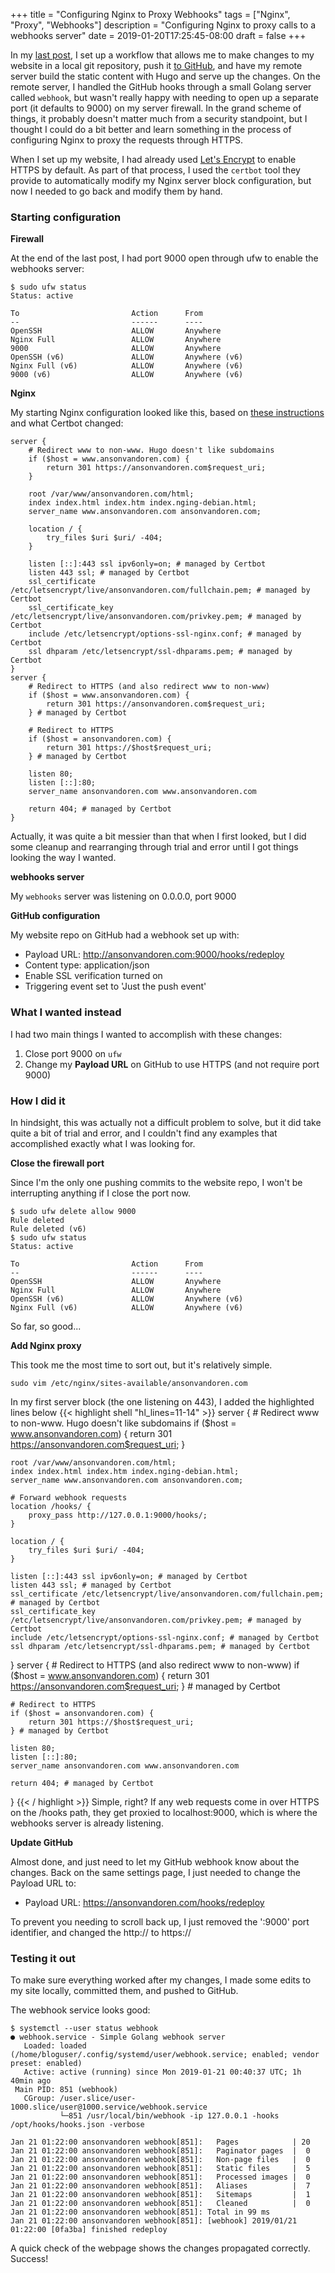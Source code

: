 +++
title = "Configuring Nginx to Proxy Webhooks"
tags = ["Nginx", "Proxy", "Webhooks"]
description = "Configuring Nginx to proxy calls to a webhooks server"
date = 2019-01-20T17:25:45-08:00
draft = false
+++

In my [last post](/posts/deploy-hugo-from-github/), I set up a workflow that allows me to make changes to my website in a local git repository, push it [to GitHub](https://github.com/anson-vandoren/ansonvandoren.com.git), and have my remote server build the static content with Hugo and serve up the changes. On the remote server, I handled the GitHub hooks through a small Golang server called `webhook`, but wasn't really happy with needing to open up a separate port (it defaults to 9000) on my server firewall. In the grand scheme of things, it probably doesn't matter much from a security standpoint, but I thought I could do a bit better and learn something in the process of configuring Nginx to proxy the requests through HTTPS.

When I set up my website, I had already used [Let's Encrypt](https://letsencrypt.org/) to enable HTTPS by default. As part of that process, I used the `certbot` tool they provide to automatically modify my Nginx server block configuration, but now I needed to go back and modify them by hand.

### Starting configuration

**Firewall**

At the end of the last post, I had port 9000 open through ufw to enable the webhooks server:
```shell
$ sudo ufw status
Status: active

To                         Action      From
--                         ------      ----
OpenSSH                    ALLOW       Anywhere
Nginx Full                 ALLOW       Anywhere
9000                       ALLOW       Anywhere
OpenSSH (v6)               ALLOW       Anywhere (v6)
Nginx Full (v6)            ALLOW       Anywhere (v6)
9000 (v6)                  ALLOW       Anywhere (v6)
```

**Nginx**

My starting Nginx configuration looked like this, based on [these instructions](https://www.digitalocean.com/community/tutorials/how-to-set-up-nginx-server-blocks-virtual-hosts-on-ubuntu-16-04) and what Certbot changed:
```shell
server {
    # Redirect www to non-www. Hugo doesn't like subdomains
    if ($host = www.ansonvandoren.com) {
        return 301 https://ansonvandoren.com$request_uri;
    }

    root /var/www/ansonvandoren.com/html;
    index index.html index.htm index.nging-debian.html;
    server_name www.ansonvandoren.com ansonvandoren.com;

    location / {
        try_files $uri $uri/ -404;
    }

    listen [::]:443 ssl ipv6only=on; # managed by Certbot
    listen 443 ssl; # managed by Certbot
    ssl_certificate /etc/letsencrypt/live/ansonvandoren.com/fullchain.pem; # managed by Certbot
    ssl_certificate_key /etc/letsencrypt/live/ansonvandoren.com/privkey.pem; # managed by Certbot
    include /etc/letsencrypt/options-ssl-nginx.conf; # managed by Certbot
    ssl dhparam /etc/letsencrypt/ssl-dhparams.pem; # managed by Certbot
}
server {
    # Redirect to HTTPS (and also redirect www to non-www)
    if ($host = www.ansonvandoren.com) {
        return 301 https://ansonvandoren.com$request_uri;
    } # managed by Certbot

    # Redirect to HTTPS
    if ($host = ansonvandoren.com) {
        return 301 https://$host$request_uri;
    } # managed by Certbot

    listen 80;
    listen [::]:80;
    server_name ansonvandoren.com www.ansonvandoren.com

    return 404; # managed by Certbot
}
```
Actually, it was quite a bit messier than that when I first looked, but I did some cleanup and rearranging through trial and error until I got things looking the way I wanted.

**webhooks server**

My `webhooks` server was listening on 0.0.0.0, port 9000

**GitHub configuration**

My website repo on GitHub had a webhook set up with:

- Payload URL: http://ansonvandoren.com:9000/hooks/redeploy
- Content type: application/json
- Enable SSL verification turned on
- Triggering event set to 'Just the push event'

### What I wanted instead
I had two main things I wanted to accomplish with these changes:

1. Close port 9000 on `ufw`
2. Change my **Payload URL** on GitHub to use HTTPS (and not require port 9000)

### How I did it
In hindsight, this was actually not a difficult problem to solve, but it did take quite a bit of trial and error, and I couldn't find any examples that accomplished exactly what I was looking for.

**Close the firewall port**

Since I'm the only one pushing commits to the website repo, I won't be interrupting anything if I close the port now.
```shell
$ sudo ufw delete allow 9000
Rule deleted
Rule deleted (v6)
$ sudo ufw status
Status: active

To                         Action      From
--                         ------      ----
OpenSSH                    ALLOW       Anywhere
Nginx Full                 ALLOW       Anywhere
OpenSSH (v6)               ALLOW       Anywhere (v6)
Nginx Full (v6)            ALLOW       Anywhere (v6)
```
So far, so good...

**Add Nginx proxy**

This took me the most time to sort out, but it's relatively simple.
```shell
sudo vim /etc/nginx/sites-available/ansonvandoren.com
```
In my first server block (the one listening on 443), I added the highlighted lines below
{{< highlight shell "hl_lines=11-14" >}}
server {
    # Redirect www to non-www. Hugo doesn't like subdomains
    if ($host = www.ansonvandoren.com) {
        return 301 https://ansonvandoren.com$request_uri;
    }

    root /var/www/ansonvandoren.com/html;
    index index.html index.htm index.nging-debian.html;
    server_name www.ansonvandoren.com ansonvandoren.com;

    # Forward webhook requests
    location /hooks/ {
        proxy_pass http://127.0.0.1:9000/hooks/;
    }

    location / {
        try_files $uri $uri/ -404;
    }

    listen [::]:443 ssl ipv6only=on; # managed by Certbot
    listen 443 ssl; # managed by Certbot
    ssl_certificate /etc/letsencrypt/live/ansonvandoren.com/fullchain.pem; # managed by Certbot
    ssl_certificate_key /etc/letsencrypt/live/ansonvandoren.com/privkey.pem; # managed by Certbot
    include /etc/letsencrypt/options-ssl-nginx.conf; # managed by Certbot
    ssl dhparam /etc/letsencrypt/ssl-dhparams.pem; # managed by Certbot
}
server {
    # Redirect to HTTPS (and also redirect www to non-www)
    if ($host = www.ansonvandoren.com) {
        return 301 https://ansonvandoren.com$request_uri;
    } # managed by Certbot

    # Redirect to HTTPS
    if ($host = ansonvandoren.com) {
        return 301 https://$host$request_uri;
    } # managed by Certbot

    listen 80;
    listen [::]:80;
    server_name ansonvandoren.com www.ansonvandoren.com

    return 404; # managed by Certbot
}
{{< / highlight >}}
Simple, right? If any web requests come in over HTTPS on the /hooks path, they get proxied to localhost:9000, which is where the webhooks server is already listening.

**Update GitHub**

Almost done, and just need to let my GitHub webhook know about the changes. Back on the same settings page, I just needed to change the Payload URL to:

- Payload URL: https://ansonvandoren.com/hooks/redeploy

To prevent you needing to scroll back up, I just removed the ':9000' port identifier, and changed the http:// to https://

### Testing it out

To make sure everything worked after my changes, I made some edits to my site locally, committed them, and pushed to GitHub.

The webhook service looks good:
```shell
$ systemctl --user status webhook
● webhook.service - Simple Golang webhook server
   Loaded: loaded (/home/bloguser/.config/systemd/user/webhook.service; enabled; vendor preset: enabled)
   Active: active (running) since Mon 2019-01-21 00:40:37 UTC; 1h 40min ago
 Main PID: 851 (webhook)
   CGroup: /user.slice/user-1000.slice/user@1000.service/webhook.service
           └─851 /usr/local/bin/webhook -ip 127.0.0.1 -hooks /opt/hooks/hooks.json -verbose

Jan 21 01:22:00 ansonvandoren webhook[851]:   Pages            | 20
Jan 21 01:22:00 ansonvandoren webhook[851]:   Paginator pages  |  0
Jan 21 01:22:00 ansonvandoren webhook[851]:   Non-page files   |  0
Jan 21 01:22:00 ansonvandoren webhook[851]:   Static files     |  5
Jan 21 01:22:00 ansonvandoren webhook[851]:   Processed images |  0
Jan 21 01:22:00 ansonvandoren webhook[851]:   Aliases          |  7
Jan 21 01:22:00 ansonvandoren webhook[851]:   Sitemaps         |  1
Jan 21 01:22:00 ansonvandoren webhook[851]:   Cleaned          |  0
Jan 21 01:22:00 ansonvandoren webhook[851]: Total in 99 ms
Jan 21 01:22:00 ansonvandoren webhook[851]: [webhook] 2019/01/21 01:22:00 [0fa3ba] finished redeploy
```

A quick check of the webpage shows the changes propagated correctly. Success!
